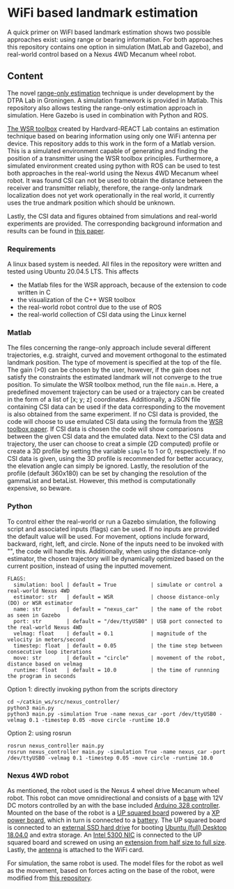 # WiFi based landmark estimation
A quick primer on WiFI based landmark estimation shows two possible approaches exist: using range or bearing information. For both approaches this repository contains one option in simulation (MatLab and Gazebo), and real-world control based on a Nexus 4WD Mecanum wheel robot.  

## Content
The novel [range-only estimation]() technique is under development by the DTPA Lab in Groningen. A simulation framework is provided in Matlab. This repository also allows testing the range-only estimation approach in simulation. Here Gazebo is used in combination with Python and ROS.

[The WSR toolbox](https://github.com/Harvard-REACT/WSR-Toolbox) created by Hardvard-REACT Lab contains an estimation technique based on bearing information using only one WiFi antenna per device. This repository adds to this work in the form of a Matlab version. This is a simulated environment capable of generating and finding the position of a transmitter using the WSR toolbox principles.
Furthermore, a simulated environment created using python with ROS can be used to test both approaches in the real-world using the Nexus 4WD Mecanum wheel robot. It was found CSI can not be used to obtain the distance between the receiver and transmitter reliably, therefore, the range-only landmark localization does not yet work operationally in the real world, it currently uses the true andmark position which should be unknown.

Lastly, the CSI data and figures obtained from simulations and real-world experiments are provided.
The corresponding background information and results can be found in [this paper]().

### Requirements
A linux based system is needed. All files in the repository were written and tested using Ubuntu 20.04.5 LTS. This affects
- the Matlab files for the WSR approach, because of the extension to code written in C
- the visualization of the C++ WSR toolbox
- the real-world robot control due to the use of ROS 
- the real-world collection of CSI data using the Linux kernel

### Matlab
The files concerning the range-only approach include several different trajectories, e.g. straight, curved and movement orthogonal to the estimated landmark position. The type of movement is specified at the top of the file. The gain (>0) can be chosen by the user, however, if the gain does not satisfy the constraints the estimated landmark will not converge to the true position. 
To simulate the WSR toolbox method, run the file `main.m`. Here, a predefined movement trajectory can be used or a trajectory can be created in the form of a list of [x; y; z] coordinates. Additionally, a JSON file containing CSI data can be used if the data corresponding to the movement is also obtained from the same experiment. If no CSI data is provided, the code will choose to use emulated CSI data using the formula from the [WSR toolbox paper](https://journals.sagepub.com/doi/full/10.1177/02783649221097989). If CSI data is chosen the code will show compariosns between the given CSI data and the emulated data. Next to the CSI data and trajectory, the user can choose to creat a simple (2D computed) profile or create a 3D profile by setting the variable `simple` to 1 or 0, respectively. If no CSI data is given, using the 3D profile is recommended for better accuracy, the elevation angle can simply be ignored. Lastly, the resolution of the profile (default 360x180) can be set by changing the resolution of the gammaList and betaList. However, this method is computationally expensive, so beware.

### Python
To control either the real-world or run a Gazebo simulation, the following script and associated inputs (flags) can be used. If no inputs are provided the default value will be used. For movement, options include forward, backward, right, left, and circle. None of the inputs need to be invoked with "", the code will handle this. Additionally, when using the distance-only estimator, the chosen trajectory will be dynamically optimized based on the current position, instead of using the inputted movement.
```
FLAGS:
  simulation: bool | default = True           | simulate or control a real-world Nexus 4WD
  estimator: str   | default = WSR            | choose distance-only (DO) or WSR estimator
  name: str        | default = "nexus_car"    | the name of the robot as seen in Gazebo
  port: str        | default = "/dev/ttyUSB0" | USB port connected to the real-world Nexus 4WD
  velmag: float    | default = 0.1            | magnitude of the velocity in meters/second
  timestep: float  | default = 0.05           | the time step between consecutive loop iterations
  move: str        | default = "circle"       | movement of the robot, distance based on velmag
  runtime: float   | default = 10.0           | the time of runnning the program in seconds
```
Option 1: directly invoking python from the scripts directory
```
cd ~/catkin_ws/src/nexus_controller/
python3 main.py 
python3 main.py -simulation True -name nexus_car -port /dev/ttyUSB0 -velmag 0.1 -timestep 0.05 -move circle -runtime 10.0
```
Option 2: using rosrun
```
rosrun nexus_controller main.py
rosrun nexus_controller main.py -simulation True -name nexus_car -port /dev/ttyUSB0 -velmag 0.1 -timestep 0.05 -move circle -runtime 10.0
```

### Nexus 4WD robot
As mentioned, the robot used is the Nexus 4 wheel drive Mecanum wheel robot. This robot can move omnidirectional and consists of a [base](https://www.nexusrobot.com/product/4wd-mecanum-wheel-mobile-arduino-robotics-car-10011.html) with 12V DC motors controlled by an with the base included [Arduino 328 controller](https://www.google.com/search?q=Arduino+328+Controller&hl=en-US&tbm=shop&source=lnms&sa=X&ved=2ahUKEwiO1LnMlpD-AhU1hv0HHa5jDBoQ_AUoAnoECAoQBA&biw=2560&bih=1272&dpr=1). Mounted on the base of the robot is a [UP squared board](https://nl.mouser.com/ProductDetail/AAEON-UP/UPS-APLP4F-A20-0432?qs=hd1VzrDQEGi10dyhG9RNMA%3D%3D) powered by a [XP power board](https://nl.mouser.com/ProductDetail/XP-Power/JCL3012S05?qs=w%2Fv1CP2dgqp6vrT05q%2FO7Q%3D%3D), which in turn is connected to a [battery](https://www.bol.com/nl/nl/p/hacker-lipo-accupack-11-1-v-5800-mah-aantal-cellen-3/9300000035249404/?Referrer=NLGOOFS&utm_source=google&utm_medium=free_shopping). The UP squared board is connected to an [external SSD hard drive](https://nl.mouser.com/ProductDetail/Kingston/OCP0S31024Q-A0?qs=4ASt3YYao0X4fy01e9yEQw%3D%3D) for booting [Ubuntu (full) Desktop 18.04.0](https://old-releases.ubuntu.com/releases/18.04.0/) and extra storage. An [Intel 5300 NIC](https://nl.aliexpress.com/item/32435835710.html?pdp_npi=2%40dis%21EUR%21%E2%82%AC%2010.29%21%E2%82%AC%2010.29%21%21%21%21%21%40211b813c16806093148537781e1273%2155556538860%21btf&_t=pvid%3A5d6e949f-5f60-42f5-9cdf-871499ea2e44&afTraceInfo=32435835710__pc__pcBridgePPC__xxxxxx__1680609315&spm=a2g0o.ppclist.product.mainProduct&gatewayAdapt=glo2nld) is connected to the UP squared board and screwed on using an [extension from half size to full size](https://www.dustinhome.nl/product/5010788918/mini-pci-express-half-size-full-size-adapter?gclid=EAIaIQobChMI09jg35WQ_gIVEpBoCR0z5g9UEAQYAiABEgJTm_D_BwE&utm_medium=cpc&utm_source=google). Lastly, the [antenna](https://nl.mouser.com/ProductDetail/Linx-Technologies/ANT-W63WS2-SMA?qs=Li%252BoUPsLEnvWNQpgFXXzfQ%3D%3D) is attached to the WiFi card.

For simulation, the same robot is used. The model files for the robot as well as the movement, based on forces acting on the base of the robot, were modified from [this repository](https://github.com/RBinsonB/nexus_4wd_mecanum_simulator).
